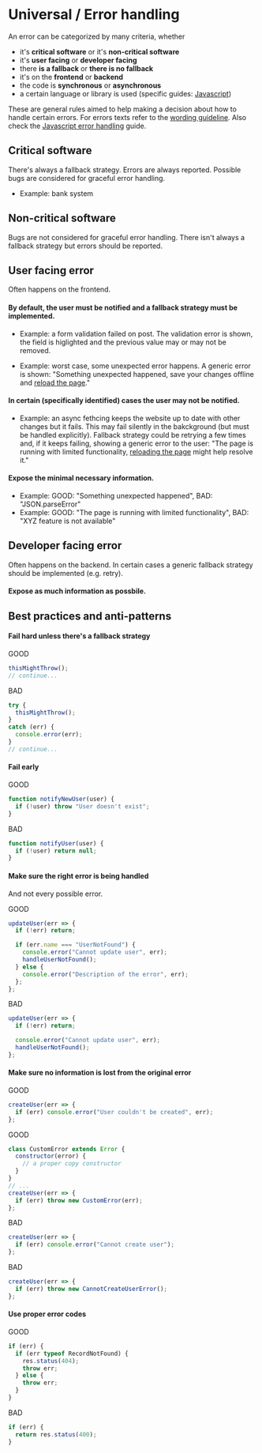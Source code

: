 # Universal / Error handling

An error can be categorized by many criteria, whether
- it's **critical software** or it's **non-critical software**
- it's **user facing** or **developer facing**
- there **is a fallback** or **there is no fallback**
- it's on the **frontend** or **backend**
- the code is **synchronous** or **asynchronous**
- a certain language or library is used (specific guides: [Javascript](../js/error-handling.md))

These are general rules aimed to help making a decision about how to handle certain errors. For errors texts refer to the [wording guideline](https://github.com/c-hive/guides/issues/2). Also check the [Javascript error handling](../js/error-handling.md) guide.

## Critical software

There's always a fallback strategy. Errors are always reported. Possible bugs are considered for graceful error handling.

- Example: bank system

## Non-critical software

Bugs are not considered for graceful error handling. There isn't always a fallback strategy but errors should be reported.

## User facing error

Often happens on the frontend.

#### By default, the user must be notified and a fallback strategy must be implemented.

- Example: a form validation failed on post. The validation error is shown, the field is higlighted and the previous value may or may not be removed.

- Example: worst case, some unexpected error happens. A generic error is shown: "Something unexpected happened, save your changes offline and [reload the page](error-handling.md)."

#### In certain (specifically identified) cases the user may not be notified.

- Example: an async fethcing keeps the website up to date with other changes but it fails. This may fail silently in the bakckground (but must be handled explicitly). Fallback strategy could be retrying a few times and, if it keeps failing, showing a generic error to the user: "The page is running with limited functionality, [reloading the page](error-handling.md) might help resolve it."

#### Expose the minimal necessary information.

- Example: GOOD: "Something unexpected happened", BAD: "JSON.parseError"
- Example: GOOD: "The page is running with limited functionality", BAD: "XYZ feature is not available"

## Developer facing error

Often happens on the backend. In certain cases a generic fallback strategy should be implemented (e.g. retry).

#### Expose as much information as possbile.

## Best practices and anti-patterns

#### Fail hard unless there's a fallback strategy

GOOD

```js
thisMightThrow();
// continue...
```

BAD

```js
try {
  thisMightThrow();
}
catch (err) {
  console.error(err);
}
// continue...
```

#### Fail early

GOOD

```js
function notifyNewUser(user) {
  if (!user) throw "User doesn't exist";
}
```

BAD

```js
function notifyUser(user) {
  if (!user) return null;
}
```

#### Make sure the right error is being handled

And not every possible error.

GOOD

```js
updateUser(err => {
  if (!err) return;

  if (err.name === "UserNotFound") {
    console.error("Cannot update user", err);
    handleUserNotFound();
  } else {
    console.error("Description of the error", err);
  };
};
```

BAD

```js
updateUser(err => {
  if (!err) return;

  console.error("Cannot update user", err);
  handleUserNotFound();
};
```

#### Make sure no information is lost from the original error

GOOD

```js
createUser(err => {
  if (err) console.error("User couldn't be created", err);
};
```

GOOD

```js
class CustomError extends Error {
  constructor(error) {
    // a proper copy constructor
  }
}
// ...
createUser(err => {
  if (err) throw new CustomError(err);
};
```

BAD

```js
createUser(err => {
  if (err) console.error("Cannot create user");
};
```

BAD

```js
createUser(err => {
  if (err) throw new CannotCreateUserError();
};
```

#### Use proper error codes

GOOD

```js
if (err) {
  if (err typeof RecordNotFound) {
    res.status(404);
    throw err;
  } else {
    throw err;
  }
}
```

BAD

```js
if (err) {
  return res.status(400);
}
```
